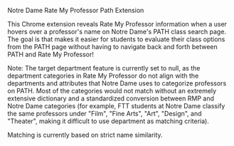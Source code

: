 Notre Dame Rate My Professor Path Extension

This Chrome extension reveals Rate My Professor information when a user hovers over a professor's name on Notre Dame's PATH class search page. The goal is that makes it easier for students to evaluate their class options from the PATH page without having to navigate back and forth between PATH and Rate My Professor!

Note: The target department feature is currently set to null, as the department categories in Rate My Professor do not align with the departments and attributes that Notre Dame uses to categorize professors on PATH. Most of the categories would not match without an extremely extensive dictionary and a standardized conversion between RMP and Notre Dame categories (for example, FTT students at Notre Dame classify the same professors under "Film", "Fine Arts", "Art", "Design", and "Theater", making it difficult to use department as matching criteria). 
    
Matching is currently based on strict name similarity. 